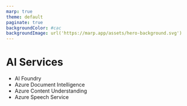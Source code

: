 ```yaml
---
marp: true
theme: default
paginate: true
backgroundColor: #cac
backgroundImage: url('https://marp.app/assets/hero-background.svg')
---
```


# AI Services

- AI Foundry
- Azure Document Intelligence
- Azure Content Understanding
- Azure Speech Service